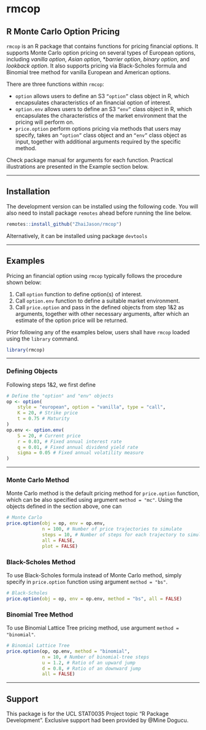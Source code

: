 # rmcop

## R Monte Carlo Option Pricing

`rmcop` is an R package that contains functions for pricing financial options. It supports Monte Carlo option pricing on several types of European options, including *vanilla option*, *Asian option*, **barrier option*, *binary option*, and *lookback option*. It also supports pricing via Black-Scholes formula and Binomial tree method for vanilla European and American options.

There are three functions within `rmcop`:

- `option` allows users to define an S3 `“option”` class object in R, which encapsulates characteristics of an financial option of interest.
- `option.env` allows users to define an S3 `“env”` class object in R, which encapsulates the characteristics of the market environment that the pricing will perform on.
- `price.option` perform options pricing via methods that users may specify, takes an `“option”` class object and an `“env”` class object as input, together with additional arguments required by the specific method.

Check package manual for arguments for each function. Practical illustrations are presented in the Example section below.

---

## Installation

The development version can be installed using the following code. You will also need to install package `remotes` ahead before running the line below.

```r
remotes::install_github("ZhaiJason/rmcop")
```

Alternatively, it can be installed using package `devtools`

---

## Examples

Pricing an financial option using `rmcop` typically follows the procedure shown below:

1. Call `option` function to define option(s) of interest.
2. Call `option.env` function to define a suitable market environment.
3. Call `price.option` and pass in the defined objects from step 1&2 as arguments, together with other necessary arguments, after which an estimate of the option price will be returned.

Prior following any of the examples below, users shall have `rmcop` loaded using the `library` command.

```r
library(rmcop)
```

---

### Defining Objects

Following steps 1&2, we first define

```r
# Define the "option" and "env" objects
op <- option(
    style = "european", option = "vanilla", type = "call",
    K = 20, # Strike price
    t = 0.75 # Maturity
)
op.env <- option.env(
    S = 20, # Current price
    r = 0.03, # Fixed annual interest rate
    q = 0.01, # Fixed annual dividend yield rate
    sigma = 0.05 # Fixed annual volatility measure
)
```

---

### Monte Carlo Method

Monte Carlo method is the default pricing method for `price.option` function, which can be also specified using argument `method = "mc"`. Using the objects defined in the section above, one can 

```r
# Monte Carlo
price.option(obj = op, env = op.env,
             n = 100, # Number of price trajectories to simulate
             steps = 10, # Number of steps for each trajectory to simulate, for path-independent options it's reasonable to set to 1
             all = FALSE,
             plot = FALSE)
```

### Black-Scholes Method

To use Black-Scholes formula instead of Monte Carlo method, simply specify in `price.option` function using argument `method = "bs"`.

```r
# Black-Scholes
price.option(obj = op, env = op.env, method = "bs", all = FALSE)
```

### Binomial Tree Method

To use Binomial Lattice Tree pricing method, use argument `method = "binomial"`.

```r
# Binomial Lattice Tree
price.option(op, op.env, method = "binomial",
             n = 10, # Number of binomial-tree steps
             u = 1.2, # Ratio of an upward jump
             d = 0.8, # Ratio of an downward jump
             all = FALSE)
```

---

## Support

This package is for the UCL STAT0035 Project topic “R Package Development”. Exclusive support had been provided by @Mine Dogucu.
